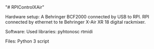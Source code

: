 "# RPIControlXAir" 

Hardware setup:
A Behringer BCF2000 connected by USB to RPI. 
RPI connected by ethernet to te Behringer X-Air XR 18 digital rackmixer.

Software:
Used libraries:
pyhtonosc
rtmidi

Files:
Python 3 script
